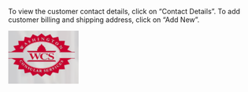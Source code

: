 To view the customer contact details, click on “Contact Details”.
To add customer billing and shipping address, click on “Add New”.
 
![WCS_Logo.png](.attachments/WCS_Logo-356bf219-e478-46d6-a3b5-81b52b8b2a02.png)